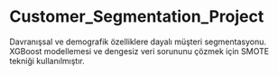 # Customer_Segmentation_Project
Davranışsal ve demografik özelliklere dayalı müşteri segmentasyonu. XGBoost modellemesi ve dengesiz veri sorununu çözmek için SMOTE tekniği kullanılmıştır.
